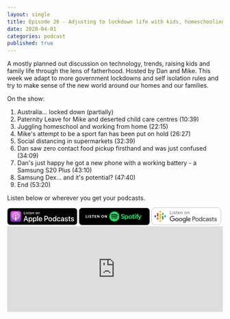 ```yaml
---
layout: single
title: Episode 20 - Adjusting to lockdown life with kids, homeschooling and full time work.. and Dan got a new phone!
date: 2020-04-01
categories: podcast
published: true
---
```


A mostly planned out discussion on technology, trends, raising kids and family life through the lens of fatherhood. Hosted by Dan and Mike. This week we adapt to more government lockdowns and self isolation rules and try to make sense of the new world around our homes and our families.

On the show:
1. Australia... locked down (partially)
2. Paternity Leave for Mike and deserted child care centres (10:39)
3. Juggling homeschool and working from home (22:15)
4. Mike's attempt to be a sport fan has been put on hold (26:27)
5. Social distancing in supermarkets (32:39)
6. Dan saw zero contact food pickup firsthand and was just confused (34:09)
7. Dan's just happy he got a new phone with a working battery - a Samsung S20 Plus (43:10)
8. Samsung Dex... and it's potential? (47:40)
9. End (53:20)

Listen below or wherever you get your podcasts.

<a href="https://itunes.apple.com/au/podcast/ordinary-dads/id1455441874">
<img src="/assets/images/ApplePod.jpg"></a>

<a href="https://open.spotify.com/show/5u6qyzeOUh3gIfsuNpjJTj">
<img src="/assets/images/Spotify.png"></a>

<a href="https://www.google.com/podcasts?feed=aHR0cHM6Ly9yc3Mud2hvb3Noa2FhLmNvbS9yc3MvcG9kY2FzdC9pZC82MjMz">
<img src="/assets/images/google_podcasts164.png"></a>


<iframe width="100%" height="200" src="https://player.whooshkaa.com/player/episode/id/609733?visual=true&sharing=true" frameborder="0" style="width: 100%; height: 200px"></iframe>
